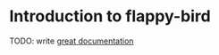 # Introduction to flappy-bird

TODO: write [great documentation](http://jacobian.org/writing/great-documentation/what-to-write/)
